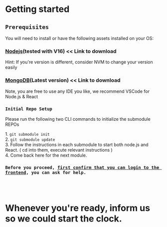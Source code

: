 <h1 id="availablescripts">Getting started</h1>

<h2 id="prerequisites"><code>Prerequisites</code></h3>

<p>You will need to install or have the following assets installed on your OS:</p>

<h3 id="prerequisite-nodejs"><a href="https://nodejs.org/en/download">Nodejs</a>(tested with V16) << Link to download</h3>
<p>Hint: If you're version is different, consider NVM to change your version easily</p>
<h3 id="prerequisite-react"><a href="https://www.mongodb.com/docs/manual/administration/install-community/">MongoDB</a>(Latest version)  << Link to download</h3>
<p>Note, you are free to use any IDE you like, we recommend VSCode for Node.js & React</p>

<h3 id="initial-repo-setup"><code>Initial Repo Setup</code></h3>
<p>Please run the following two CLI commands to initialize the submodule REPOs</p>
1. <code>git submodule init</code><br/>
2. <code>git submodule update</code><br/>
3. Follow the instructions in each submodule to start both node.js and React. ( cd into them, execute relevant instructions ) </br>
4. Come back here for the next module.

<h3 id="npmstart"><code>Before you proceed, <u>first confirm that you can login to the frontend</u>, you can ask for help.</code></h3>

<br/>
<br/>

<h1>Whenever you're ready, inform us so we could start the clock.</h1>
